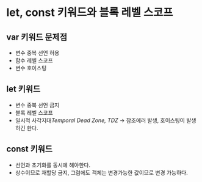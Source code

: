# let, const 키워드와 블록 레벨 스코프

## var 키워드 문제점
* 변수 중복 선언 허용
* 함수 레벨 스코프
* 변수 호이스팅

## let 키워드
* 변수 중복 선언 금지
* 블록 레벨 스코프
* 일시적 사각지대*Temporal Dead Zone, TDZ* -> 참조에러 발생, 호이스팅이 발생하긴 한다.

## const 키워드
* 선언과 초기화를 동시에 해야한다.
* 상수이므로 재할당 금지, 그럼에도 객체는 변경가능한 값이므로 변경 가능하다.
